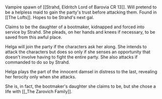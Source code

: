 Vampire spawn of [[Strahd, Eldritch Lord of Barovia CR 13]]. Will pretend to be a helpless maid to gain the party's trust before attacking them. Found in [[The Lofts]]. Hopes to be Strahd's next gal.

Claims to be the daughter of a bootmaker, kidnapped and forced into service by Strahd. She pleads, on her hands and knees if necessary, to be saved from this awful place.

Helga will join the party if the characters ask her along. She intends to attack the characters but does so only if she senses an opportunity that doesn't involve having to fight the entire party. She also attacks if commanded to do so by Strahd.

Helga plays the part of the innocent damsel in distress to the last, revealing her ferocity only when she attacks.

She is, in fact, the bootmaker's daughter she claims to be, but she chose a life with [[_The Zarovich Family]].